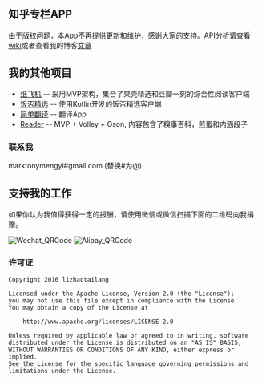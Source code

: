 ## 知乎专栏APP

由于版权问题，本App不再提供更新和维护，感谢大家的支持。API分析请查看[wiki](https://github.com/marktony/zhuanlan/wiki)或者查看我的博客[文章](https://marktony.github.io/2016/05/14/%E7%9F%A5%E4%B9%8E%E4%B8%93%E6%A0%8FAPI%E5%88%86%E6%9E%90/)
## 我的其他项目
+ [纸飞机](https://github.com/marktony/ZhiHuDaily) -- 采用MVP架构，集合了果壳精选和豆瓣一刻的综合性阅读客户端
+ [饭否精选](https://github.com/marktony/FanfouHandpick) -- 使用Kotlin开发的饭否精选客户端
+ [简单翻译](https://github.com/marktony/Translator) -- 翻译App
+ [Reader](https://github.com/marktony/Reader) -- MVP + Volley + Gson, 内容包含了糗事百科，煎蛋和内涵段子

### 联系我
marktonymengyi#gmail.com (替换#为@)

## 支持我的工作
如果你认为我值得获得一定的报酬，请使用微信或微信扫描下面的二维码向我捐赠。

![Wechat_QRCode](https://github.com/marktony/Awesome_API/blob/master/we_chat_qr_code.png)
![Alipay_QRCode](https://github.com/marktony/Awesome_API/blob/master/alipay_qr_code.png)

### 许可证
```
Copyright 2016 lizhaotailang

Licensed under the Apache License, Version 2.0 (the "License");
you may not use this file except in compliance with the License.
You may obtain a copy of the License at

    http://www.apache.org/licenses/LICENSE-2.0

Unless required by applicable law or agreed to in writing, software
distributed under the License is distributed on an "AS IS" BASIS,
WITHOUT WARRANTIES OR CONDITIONS OF ANY KIND, either express or implied.
See the License for the specific language governing permissions and
limitations under the License.
```
